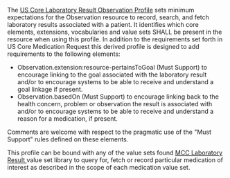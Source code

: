 The [US Core Laboratory Result Observation Profile](http://hl7.org/fhir/us/core/StructureDefinition/us-core-observation-lab) sets minimum expectations for the Observation resource to record, search, and fetch laboratory results associated with a patient. It identifies which core elements, extensions, vocabularies and value sets SHALL be present in the resource when using this profile. In addition to the requirements set forth in US Core Medication Request this derived profile is designed to add requirements to the following elements:

* Observation.extension:resource-pertainsToGoal (Must Support) to encourage linking to the goal associated with the laboratory result and/or to encourage systems to be able to receive and understand a goal linkage if present.
* Observation.basedOn (Must Support) to encourage linking back to the health concern, problem or observation the result is associated with and/or to encourage systems to be able to receive and understand a reason for a medication, if present.

Comments are welcome with respect to the pragmatic use of the "Must Support" rules defined on these elements.

This profile can be bound with any of the value sets found [MCC Laboratory Result ](mcc_laboratory_result_value_sets.html) value set library to query for, fetch or record particular medication of interest as described in the scope of each medication value set.